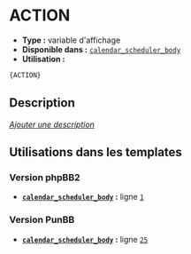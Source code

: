 # ACTION
* __Type :__ variable d'affichage
* __Disponible dans :__ [`calendar_scheduler_body`](../tpl/var/calendar_scheduler_body.md#readme)
* __Utilisation :__

```html
{ACTION}
```

## Description
[*Ajouter une description*](https://fa-tvars.appspot.com/var/ACTION)

## Utilisations dans les templates

### Version phpBB2
* __[`calendar_scheduler_body`](../tpl/var/calendar_scheduler_body.md#readme) :__ ligne [`1`](../tpl/src/subsilver/calendar_scheduler_body.tpl#L1)

### Version PunBB
* __[`calendar_scheduler_body`](../tpl/var/calendar_scheduler_body.md#readme) :__ ligne [`25`](../tpl/src/punbb/calendar_scheduler_body.tpl#L25)